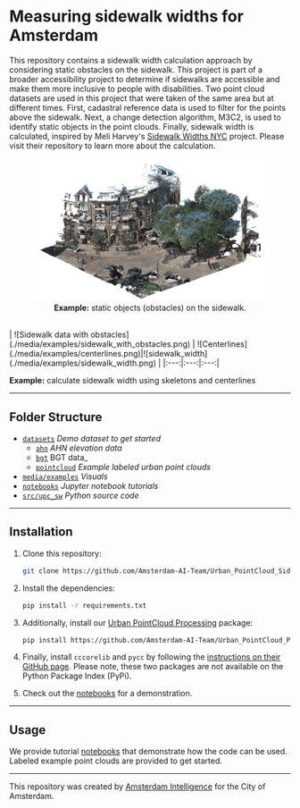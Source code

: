 # Measuring sidewalk widths for Amsterdam

This repository contains a sidewalk width calculation approach by considering static obstacles on the sidewalk. This project is part of a broader accessibility project to determine if sidewalks are accessible and make them more inclusive to people with disabilities. Two point cloud datasets are used in this project that were taken of the same area but at different times. First, cadastral reference data is used to filter for the points above the sidewalk. Next, a change detection algorithm, M3C2, is used to identify static objects in the point clouds. Finally, sidewalk width is calculated, inspired by Meli Harvey's [Sidewalk Widths NYC](https://github.com/meliharvey/sidewalkwidths-nyc) project. Please visit their repository to learn more about the calculation.

<figure align="center">
  <img
  src="media/examples/demo.gif"
  alt="Example: static objects (obstacles) on the sidewalk.">
  <figcaption><b>Example:</b> static objects (obstacles) on the sidewalk.</figcaption>
</figure>

<br/> 
| ![Sidewalk data with obstacles](./media/examples/sidewalk_with_obstacles.png) | ![Centerlines](./media/examples/centerlines.png)|![sidewalk_width](./media/examples/sidewalk_width.png) |
|:---:|:---:|:---:|

<b>Example:</b> calculate sidewalk width using skeletons and centerlines


---

## Folder Structure

 * [`datasets`](./datasets) _Demo dataset to get started_
   * [`ahn`](./datasets/ahn) _AHN elevation data_
   * [`bgt`](./datasets/bgt) BGT data_
   * [`pointcloud`](./datasets/pointcloud) _Example labeled urban point clouds_
 * [`media/examples`](./media/examples) _Visuals_
 * [`notebooks`](./notebooks) _Jupyter notebook tutorials_
 * [`src/upc_sw`](./src/upc_sw) _Python source code_

---

## Installation

1. Clone this repository:
    ```bash
    git clone https://github.com/Amsterdam-AI-Team/Urban_PointCloud_Sidewalk_Width.git
    ```

2. Install the dependencies:
    ```bash
    pip install -r requirements.txt
    ```

3. Additionally, install our [Urban PointCloud Processing](https://github.com/Amsterdam-AI-Team/Urban_PointCloud_Processing) package:
    ```bash
    pip install https://github.com/Amsterdam-AI-Team/Urban_PointCloud_Processing/releases/download/v0.1/upcp-0.1-py3-none-any.whl
    ```

4. Finally, install `cccorelib` and `pycc` by following the [instructions on their GitHub page](https://github.com/tmontaigu/CloudCompare-PythonPlugin/blob/master/docs/building.rst#building-as-independent-wheels). Please note, these two packages are not available on the Python Package Index (PyPi).

5. Check out the [notebooks](notebooks) for a demonstration.

---

## Usage

We provide tutorial [notebooks](notebooks) that demonstrate how the code can be used. Labeled example point clouds are provided to get started.

---

This repository was created by [Amsterdam Intelligence](https://amsterdamintelligence.com/) for the City of Amsterdam.
